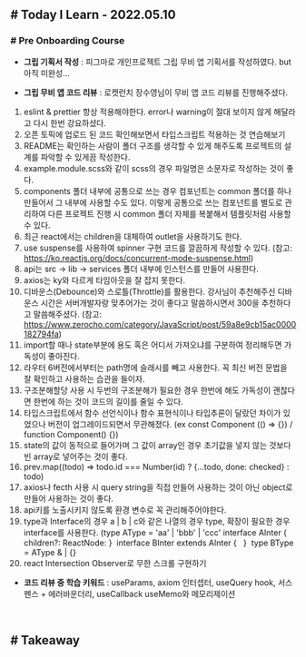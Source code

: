 ## # Today I Learn - 2022.05.10

### # Pre Onboarding Course

- **그립 기획서 작성** : 피그마로 개인프로젝트 그립 무비 앱 기획서를 작성하였다. but 아직 미완성...

- **그립 무비 앱 코드 리뷰** : 로켓런치 장수영님이 무비 앱 코드 리뷰를 진행해주셨다.

1.  eslint & prettier 항상 적용해야한다. error나 warning이 절대 보이지 않게 해달라고 다시 한번 강요하셨다.
2.  오픈 토픽에 업로드 된 코드 확인해보면서 타입스크립트 적용하는 것 연습해보기
3.  README는 확인하는 사람이 폴더 구조를 생각할 수 있게 해주도록 프로젝트의 설계를 파악할 수 있게끔 작성한다.
4.  example.module.scss와 같이 scss의 경우 파일명은 소문자로 작성하는 것이 좋다.
5.  components 폴더 내부에 공통으로 쓰는 경우 컴포넌트는 common 폴더를 하나 만들어서 그 내부에 사용할 수도 있다. 이렇게 공통으로 쓰는 컴포넌트를 별도로 관리하여 다른 프로젝트 진행 시 common 폴더 자체를 복붙해서 템플릿처럼 사용할 수 있다.
6.  최근 react에서는 children을 대체하여 outlet을 사용하기도 한다.
7.  use suspense를 사용하여 spinner 구현 코드를 깔끔하게 작성할 수 있다. (참고: https://ko.reactjs.org/docs/concurrent-mode-suspense.html)
8.  api는 src -> lib -> services 폴더 내부에 인스턴스를 만들어 사용한다.
9.  axios는 ky와 다르게 타임아웃을 잘 잡지 못한다.
10. 디바운스(Debounce)와 스로틀(Throttle)를 활용한다. 강사님이 추천해주신 디바운스 시간은 서버개발자랑 맞추어가는 것이 좋다고 말씀하시면서 300을 추천하다고 말씀해주셨다. (참고: https://www.zerocho.com/category/JavaScript/post/59a8e9cb15ac0000182794fa)
11. import할 때나 state부분에 용도 혹은 어디서 가져오냐를 구분하여 정리해두면 가독성이 좋아진다.
12. 라우터 6버전에서부터는 path명에 슬래시를 빼고 사용한다. 꼭 최신 버전 문법을 잘 확인하고 사용하는 습관을 들이자.
13. 구조분해할당 사용 시 두번의 구조분해가 필요한 경우 한번에 해도 가독성이 괜찮다면 한번에 하는 것이 코드의 길이를 줄일 수 있다.
14. 타입스크립트에서 함수 선언식이나 함수 표현식이나 타입추론이 달랐던 차이가 있었으나 버전이 업그레이드되면서 무관해졌다. (ex const Component (() => {}) / function Component() {})
15. state의 값이 동적으로 들어가며 그 값이 array인 경우 초기값을 넣지 않는 것보다 빈 array로 넣어주는 것이 좋다.
16. prev.map((todo) => todo.id === Number(id) ? {...todo, done: checked} : todo)
17. axios나 fecth 사용 시 query string을 직접 만들어 사용하는 것이 아닌 object로 만들어 사용하는 것이 좋다.
18. api키를 노출시키지 않도록 환경 변수로 꼭 관리해주어야한다.
19. type과 Interface의 경우 a | b | c와 같은 나열의 경우 type, 확장이 필요한 경우 interface를 사용한다. (type AType = 'aa' | 'bbb' | 'ccc' interface AInter {  children?: ReactNode: }  interface BInter extends AInter {   }  type BType = AType & | {}
20. react Intersection Observer로 무한 스크롤 구현하기

- **코드 리뷰 중 학습 키워드** : useParams, axiom 인터셉터, useQuery hook, 서스펜스 + 에러바운더리, useCallback useMemo와 메모리제이션

<br>

## # Takeaway
